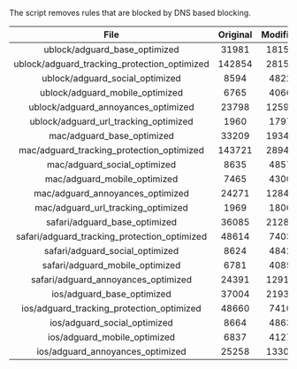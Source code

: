 The script removes rules that are blocked by DNS based blocking.


| File | Original | Modified |
|:----:|:-----:|:-----:|
| ublock/adguard_base_optimized | 31981 | 18150 |
| ublock/adguard_tracking_protection_optimized | 142854 | 28153 |
| ublock/adguard_social_optimized | 8594 | 4822 |
| ublock/adguard_mobile_optimized | 6765 | 4066 |
| ublock/adguard_annoyances_optimized | 23798 | 12596 |
| ublock/adguard_url_tracking_optimized | 1960 | 1797 |
| mac/adguard_base_optimized | 33209 | 19344 |
| mac/adguard_tracking_protection_optimized | 143721 | 28940 |
| mac/adguard_social_optimized | 8635 | 4857 |
| mac/adguard_mobile_optimized | 7465 | 4300 |
| mac/adguard_annoyances_optimized | 24271 | 12843 |
| mac/adguard_url_tracking_optimized | 1969 | 1806 |
| safari/adguard_base_optimized | 36085 | 21288 |
| safari/adguard_tracking_protection_optimized | 48614 | 7403 |
| safari/adguard_social_optimized | 8624 | 4842 |
| safari/adguard_mobile_optimized | 6781 | 4085 |
| safari/adguard_annoyances_optimized | 24391 | 12913 |
| ios/adguard_base_optimized | 37004 | 21937 |
| ios/adguard_tracking_protection_optimized | 48660 | 7410 |
| ios/adguard_social_optimized | 8664 | 4863 |
| ios/adguard_mobile_optimized | 6837 | 4127 |
| ios/adguard_annoyances_optimized | 25258 | 13309 |